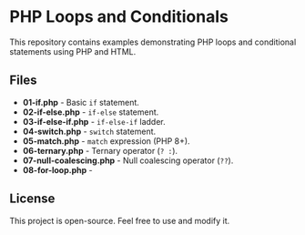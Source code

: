 # PHP Loops and Conditionals  

This repository contains examples demonstrating PHP loops and conditional statements using PHP and HTML.  

## Files  
- **01-if.php** - Basic `if` statement.  
- **02-if-else.php** - `if-else` statement.  
- **03-if-else-if.php** - `if-else-if` ladder.  
- **04-switch.php** - `switch` statement.  
- **05-match.php** - `match` expression (PHP 8+).  
- **06-ternary.php** - Ternary operator (`? :`).  
- **07-null-coalescing.php** - Null coalescing operator (`??`).  
- **08-for-loop.php** -


## License

This project is open-source. Feel free to use and modify it.